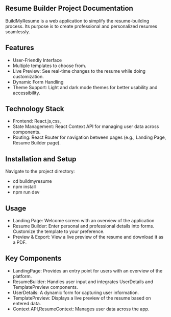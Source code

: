 ## Resume Builder Project Documentation


BuildMyResume is a web application to simplify the resume-building process. Its purpose is to create professional and personalized resumes seamlessly.

## Features

* User-Friendly Interface
* Multiple templates to choose from.
* Live Preview: See real-time changes to the resume while doing customization.
* Dynamic Form Handling
* Theme Support: Light and dark mode themes for better usability and accessibility.


## Technology Stack

* Frontend: React.js,css,
* State Management: React Context API for managing user data across components.
* Routing: React Router for navigation between pages (e.g., Landing Page, Resume Builder  page).


##  Installation and Setup

Navigate to the project directory:

* cd buildmyresume
* npm install
* npm run dev 

## Usage

* Landing Page: Welcome screen with an overview of the application
* Resume Builder: Enter personal and professional details into forms. Customize the template to your preference.
* Preview & Export: View a live preview of the resume and download it as a PDF.





## Key Components

* LandingPage: Provides an entry point for users with an overview of the platform.
* ResumeBuilder: Handles user input and integrates UserDetails and TemplatePreview components.
* UserDetails: A dynamic form for capturing user information.
* TemplatePreview: Displays a live preview of the resume based on entered data.
* Context API,ResumeContext: Manages user data across the app.

